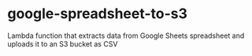 # google-spreadsheet-to-s3
Lambda function that extracts data from Google Sheets spreadsheet and uploads it to an S3 bucket as CSV
